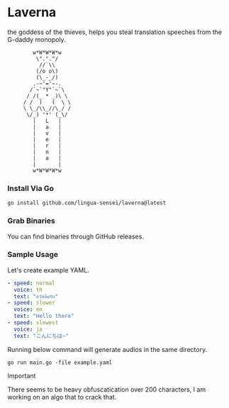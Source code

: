 # Laverna

the goddess of the thieves, helps you steal translation speeches from the G-daddy monopoly.

```
        w*W*W*W*w
         \"."."/
          //`\\
         (/o o\)
         (\_-_/) 
        .-~'='~-.
       /`~`"Y"`~`\
      / /(_ * _)\ \       
     / /  )   (  \ \
     \ \_/\\_//\_/ / 
      \/_) '*' (_\/
        |   L   |
        |   a   |
        |   v   |
        |   e   |
        |   r   |
        |   n   |
        |   a   |
        |       |
        w*W*W*W*w
```

### Install Via Go

```shell
go install github.com/lingua-sensei/laverna@latest
```

### Grab Binaries

You can find binaries through GitHub releases.

### Sample Usage

Let's create example YAML.

```yaml
- speed: normal
  voice: th
  text: "สวัสดีครับ"
- speed: slower
  voice: en
  text: "Hello there"
- speed: slowest
  voice: ja
  text: "こんにちは~"
```

Running below command will generate audios in the same directory.

```shell
go run main.go -file example.yaml 
```


> [!IMPORTANT]  
> There seems to be heavy obfuscatication over 200 characters, I am working on an algo that to crack that.